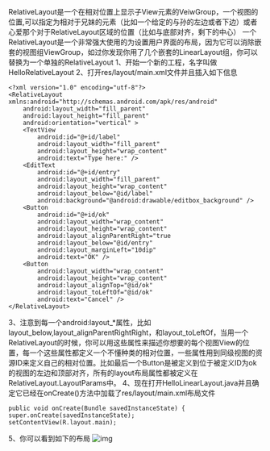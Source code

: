 RelativeLayout是一个在相对位置上显示子View元素的VeiwGroup，一个视图的位置,可以指定为相对于兄妹的元素（比如一个给定的与孙的左边或者下边）或者心爱那个对于RelativeLayout区域的位置（比如与底部对齐，剩下的中心）
一个RelativeLayout是一个非常强大使用的为设置用户界面的布局，因为它可以消除嵌套的视图组ViewGroup，如过你发现你用了几个嵌套的LinearLayout组，你可以替换为一个单独的RelativeLayout
1、开始一个新的工程，名字叫做HelloRelativeLayout
2、打开res/layout/main.xml文件并且插入如下信息
```  
<?xml version="1.0" encoding="utf-8"?>
<RelativeLayout xmlns:android="http://schemas.android.com/apk/res/android"
    android:layout_width="fill_parent"
    android:layout_height="fill_parent"
    android:orientation="vertical" >
    <TextView
        android:id="@+id/label"
        android:layout_width="fill_parent"
        android:layout_height="wrap_content"
        android:text="Type here:" />
    <EditText
        android:id="@+id/entry"
        android:layout_width="fill_parent"
        android:layout_height="wrap_content"
        android:layout_below="@id/label"
        android:background="@android:drawable/editbox_background" />
    <Button
        android:id="@+id/ok"
        android:layout_width="wrap_content"
        android:layout_height="wrap_content"
        android:layout_alignParentRight="true
        android:layout_below="@id/entry"
        android:layout_marginLeft="10dip"
        android:text="OK" />
    <Button
        android:layout_width="wrap_content"
        android:layout_height="wrap_content"
        android:layout_alignTop="@id/ok"
        android:layout_toLeftOf="@id/ok"
        android:text="Cancel" />
</RelativeLayout>
```
3、注意到每一个android:layout_*属性，比如layout_below,layout_alignParentRightRight，和layout_toLeftOf，当用一个RelativeLayout的时候，你可以用这些属性来描述你想要的每个视图View的位置，每一个这些属性都定义一个不懂种类的相对位置，一些属性用到同级视图的资源ID来定义自己的相对位置。比如最后一个Button是被定义到位于被定义ID为ok的视图的左边和顶部对齐，所有的layout布局属性都被定义在RelativeLayout.LayoutParams中。
4、现在打开HelloLinearLayout.java并且确定它已经在onCreate()方法中加载了res/layout/main.xml布局文件
```  
public void onCreate(Bundle savedInstanceState) {
super.onCreate(savedInstanceState);
setContentView(R.layout.main);
```
5、你可以看到如下的布局
![img](P)  